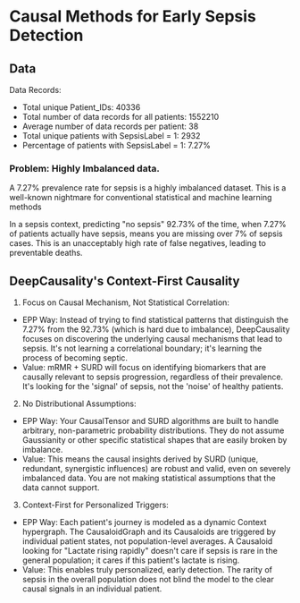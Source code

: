 # Causal Methods for Early Sepsis Detection

## Data

Data Records:

* Total unique Patient_IDs: 40336
* Total number of data records for all patients: 1552210
* Average number of data records per patient: 38
* Total unique patients with SepsisLabel = 1: 2932
* Percentage of patients with SepsisLabel = 1: 7.27%

### Problem: Highly Imbalanced data.

A 7.27% prevalence rate for sepsis is a highly imbalanced dataset. This is a well-known nightmare for conventional
statistical and machine learning methods

In a sepsis context, predicting "no sepsis" 92.73% of the time, when 7.27% of patients actually have sepsis,
means you are missing over 7% of sepsis cases. This is an unacceptably high rate of false negatives, leading to
preventable deaths.

## DeepCausality's Context-First Causality

1. Focus on Causal Mechanism, Not Statistical Correlation:

* EPP Way: Instead of trying to find statistical patterns that distinguish the 7.27% from the 92.73% (which is hard due
  to imbalance), DeepCausality focuses on discovering the underlying causal mechanisms that lead to sepsis. It's not
  learning a correlational boundary; it's learning the process of becoming septic.
* Value: mRMR + SURD will focus on identifying biomarkers that are causally relevant to sepsis progression, regardless
  of their prevalence. It's looking for the 'signal' of sepsis, not the 'noise' of healthy patients.

2. No Distributional Assumptions:

* EPP Way: Your CausalTensor and SURD algorithms are built to handle arbitrary, non-parametric probability
  distributions. They do not assume Gaussianity or other specific statistical shapes that are easily broken by
  imbalance.
* Value: This means the causal insights derived by SURD (unique, redundant, synergistic influences) are robust and
  valid, even on severely imbalanced data. You are not making statistical assumptions that the data cannot support.

3. Context-First for Personalized Triggers:

* EPP Way: Each patient's journey is modeled as a dynamic Context hypergraph. The CausaloidGraph and its Causaloids are
  triggered by individual patient states, not population-level averages. A Causaloid looking for "Lactate rising
  rapidly" doesn't care if sepsis is rare in the general population; it cares if this patient's lactate is rising.
* Value: This enables truly personalized, early detection. The rarity of sepsis in the overall population does not blind
  the model to the clear causal signals in an individual patient.